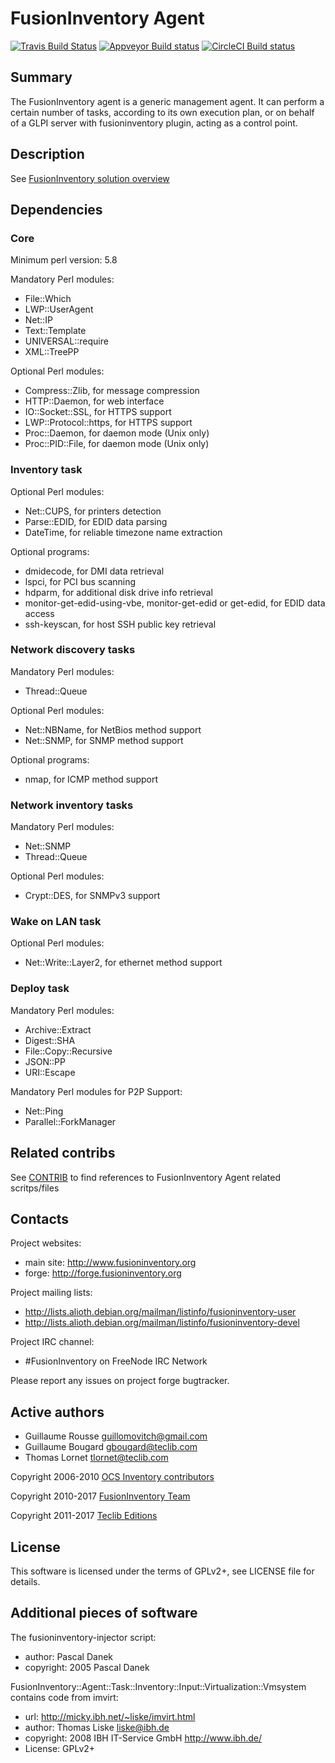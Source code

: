 # FusionInventory Agent

[![Travis Build Status](https://travis-ci.org/fusioninventory/fusioninventory-agent.svg?branch=master)](https://travis-ci.org/fusioninventory/fusioninventory-agent)
[![Appveyor Build status](https://ci.appveyor.com/api/projects/status/f2oh6p3qnr2bck1b?svg=true)](https://ci.appveyor.com/project/fusioninventory/fusioninventory-agent)
[![CircleCI Build status](https://circleci.com/gh/fusioninventory/fusioninventory-agent.svg?style=svg)](https://circleci.com/gh/fusioninventory/fusioninventory-agent)

## Summary

The FusionInventory agent is a generic management agent. It can perform a
certain number of tasks, according to its own execution plan, or on behalf of a
GLPI server with fusioninventory plugin, acting as a control point.

## Description

See [FusionInventory solution overview](http://fusioninventory.org/overview/)

## Dependencies

### Core

Minimum perl version: 5.8

Mandatory Perl modules:

* File::Which
* LWP::UserAgent
* Net::IP
* Text::Template
* UNIVERSAL::require
* XML::TreePP

Optional Perl modules:

* Compress::Zlib, for message compression
* HTTP::Daemon, for web interface
* IO::Socket::SSL, for HTTPS support
* LWP::Protocol::https, for HTTPS support
* Proc::Daemon, for daemon mode (Unix only)
* Proc::PID::File, for daemon mode (Unix only)

### Inventory task

Optional Perl modules:

* Net::CUPS, for printers detection
* Parse::EDID, for EDID data parsing
* DateTime, for reliable timezone name extraction

Optional programs:

* dmidecode, for DMI data retrieval
* lspci, for PCI bus scanning
* hdparm, for additional disk drive info retrieval
* monitor-get-edid-using-vbe, monitor-get-edid or get-edid, for EDID data access
* ssh-keyscan, for host SSH public key retrieval

### Network discovery tasks

Mandatory Perl modules:

* Thread::Queue

Optional Perl modules:

* Net::NBName, for NetBios method support
* Net::SNMP, for SNMP method support

Optional programs:

* nmap, for ICMP method support

### Network inventory tasks

Mandatory Perl modules:

* Net::SNMP
* Thread::Queue

Optional Perl modules:

* Crypt::DES, for SNMPv3 support

### Wake on LAN task

Optional Perl modules:

* Net::Write::Layer2, for ethernet method support

### Deploy task

Mandatory Perl modules:

* Archive::Extract
* Digest::SHA
* File::Copy::Recursive
* JSON::PP
* URI::Escape

Mandatory Perl modules for P2P Support:
* Net::Ping
* Parallel::ForkManager

## Related contribs

See [CONTRIB](CONTRIB.md) to find references to FusionInventory Agent related scritps/files

## Contacts

Project websites:

* main site: <http://www.fusioninventory.org>
* forge: <http://forge.fusioninventory.org>

Project mailing lists:

* <http://lists.alioth.debian.org/mailman/listinfo/fusioninventory-user>
* <http://lists.alioth.debian.org/mailman/listinfo/fusioninventory-devel>

Project IRC channel:

* #FusionInventory on FreeNode IRC Network

Please report any issues on project forge bugtracker.

## Active authors

* Guillaume Rousse <guillomovitch@gmail.com>
* Guillaume Bougard <gbougard@teclib.com>
* Thomas Lornet <tlornet@teclib.com>

Copyright 2006-2010 [OCS Inventory contributors](https://www.ocsinventory-ng.org/)

Copyright 2010-2017 [FusionInventory Team](http://fusioninventory.org)

Copyright 2011-2017 [Teclib Editions](http://www.teclib-edition.com/)

## License

This software is licensed under the terms of GPLv2+, see LICENSE file for
details.

## Additional pieces of software

The fusioninventory-injector script:

* author: Pascal Danek
* copyright: 2005 Pascal Danek

FusionInventory::Agent::Task::Inventory::Input::Virtualization::Vmsystem
contains code from imvirt:

* url: <http://micky.ibh.net/~liske/imvirt.html>
* author: Thomas Liske <liske@ibh.de>
* copyright: 2008 IBH IT-Service GmbH <http://www.ibh.de/>
* License: GPLv2+
